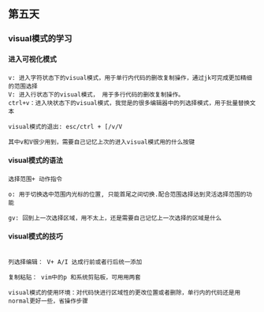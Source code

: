
## 第五天

### visual模式的学习

#### 进入可视化模式

```
v: 进入字符状态下的visual模式，用于单行内代码的删改复制操作，通过jk可完成更加精细的范围选择
V: 进入行状态下的visual模式， 用于多行代码的删改复制操作。
ctrl+v：进入块状态下的visual模式，我觉是的很多编辑器中的列选择模式，用于批量替换文本

visual模式的退出: esc/ctrl + [/v/V

其中v和V很少用到，需要自己记忆上次的进入visual模式用的什么按键
```
#### visual模式的语法

```
选择范围+ 动作指令

o: 用于切换选中范围内光标的位置, 只能首尾之间切换.配合范围选择达到灵活选择范围的功能

gv: 回到上一次选择区域，用不太上，还是需要自己记忆上一次选择的区域是什么

```

#### visual模式的技巧

```

列选择编辑： V+ A/I 达成行前或者行后统一添加

复制粘贴： vim中的p 和系统剪贴板，可用用两套

visual模式的使用环境：对代码快进行区域性的更改位置或者删除，单行内的代码还是用normal更好一些，省操作步骤
```